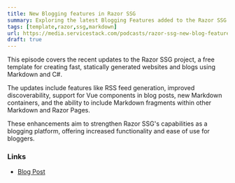 ```yaml
---
title: New Blogging features in Razor SSG
summary: Exploring the latest Blogging Features added to the Razor SSG template, the fast, free static side generator for generating blogs and marketing websites from Markdown files.
tags: [template,razor,ssg,markdown]
url: https://media.servicestack.com/podcasts/razor-ssg-new-blog-features.mp3
draft: true
---
```


This episode covers the recent updates to the Razor SSG project, a free template for creating fast, 
statically generated websites and blogs using Markdown and C#. 

The updates include features like RSS feed generation, improved discoverability, support for 
Vue components in blog posts, new Markdown containers, and the ability to include Markdown 
fragments within other Markdown and Razor Pages. 

These enhancements aim to strengthen Razor SSG's capabilities as a blogging platform, 
offering increased functionality and ease of use for bloggers.

### Links

- [Blog Post](/posts/razor-ssg-new-blog-features)
